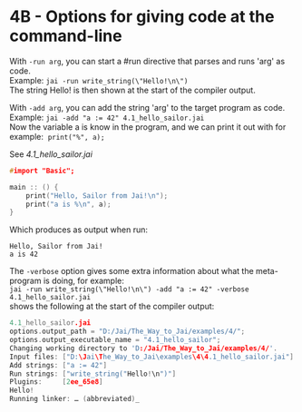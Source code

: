 # 4B - Options for giving code at the command-line
With `-run arg`, you can start a #run directive that parses and runs 'arg' as code.  
      Example:  `jai -run write_string(\"Hello!\n\")`   
The string Hello! is then shown at the start of the compiler output.

With `-add arg`, you can add the string 'arg' to the target program as code.  
       Example: `jai -add "a := 42" 4.1_hello_sailor.jai`  
Now the variable a is know in the program, and we can print it out with for example:  `print("%", a);`

See *4.1_hello_sailor.jai*
```c++
#import "Basic";

main :: () {
    print("Hello, Sailor from Jai!\n");
    print("a is %\n", a);
}
```

Which produces as output when run:
```
Hello, Sailor from Jai!
a is 42
```

The `-verbose` option gives some extra information about what the meta-program is doing, for example:  
	`jai -run write_string(\"Hello!\n\") -add "a := 42" -verbose 4.1_hello_sailor.jai`  
shows the following at the start of the compiler output:
            
```c++
4.1_hello_sailor.jai
options.output_path = "D:/Jai/The_Way_to_Jai/examples/4/";
options.output_executable_name = "4.1_hello_sailor";
Changing working directory to 'D:/Jai/The_Way_to_Jai/examples/4/'.
Input files: ["D:\Jai\The_Way_to_Jai\examples\4\4.1_hello_sailor.jai"]
Add strings: ["a := 42"]
Run strings: ["write_string("Hello!\n")"]
Plugins:     [2ee_65e8]
Hello!
Running linker: … (abbreviated)_
```